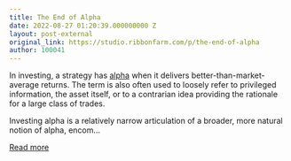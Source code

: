 ```yaml
---
title: The End of Alpha
date: 2022-08-27 01:20:39.000000000 Z
layout: post-external
original_link: https://studio.ribbonfarm.com/p/the-end-of-alpha
author: 100041
---
```


In investing, a strategy has [alpha](https://www.investopedia.com/terms/a/alpha.asp) when it delivers better-than-market-average returns. The term is also often used to loosely refer to privileged information, the asset itself, or to a contrarian idea providing the rationale for a large class of trades.

Investing alpha is a relatively narrow articulation of a broader, more natural notion of alpha, encom…

[Read more](https://studio.ribbonfarm.com/p/the-end-of-alpha)

